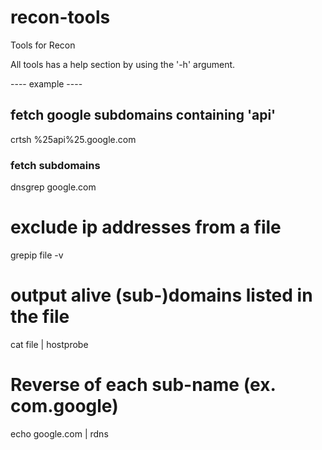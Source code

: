# recon-tools
Tools for Recon

All tools has a help section by using the '-h' argument.

---- example ----
## fetch google subdomains containing 'api'
crtsh %25api%25.google.com

### fetch subdomains
dnsgrep google.com

# exclude ip addresses from a file
grepip file -v

# output alive (sub-)domains listed in the file
cat file | hostprobe

# Reverse of each sub-name (ex. com.google)
echo google.com | rdns

